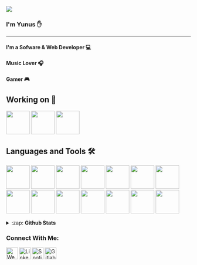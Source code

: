 <img src="https://capsule-render.vercel.app/api?type=rect&color=gradient&height=300&section=header&text=capsule%20render&fontSize=90" />


###  I'm Yunus ✋ 

<hr>

#### I'm a Sofware & Web Developer 💻
#### Music Lover 🎧 
#### Gamer 🎮




##  Working on 🧠

<code><img src="https://seeklogo.com/images/J/javascript-js-logo-2949701702-seeklogo.com.png" width="64"></code>
<code><img src="https://seeklogo.com/images/V/vuejs-logo-17D586B587-seeklogo.com.png" width="64"></code>
<code><img src="https://seeklogo.com/images/M/microsoft-net-framework-logo-B9BA1A3DA1-seeklogo.com.png" width="64"></code>

## Languages and Tools 🛠️

<code><img src="https://seeklogo.com/images/C/c-programming-language-logo-9B32D017B1-seeklogo.com.png" width="64"></code>
<code><img src="https://seeklogo.com/images/C/c-sharp-c-logo-02F17714BA-seeklogo.com.png" width="64"></code>
<code><img src="https://seeklogo.com/images/P/php-logo-ADE513E748-seeklogo.com.png" width="64"></code>
<code><img src="https://seeklogo.com/images/L/laravel-logo-41EC1D4C3F-seeklogo.com.png" width="64"></code>
<code><img src="https://seeklogo.com/images/J/javascript-logo-8892AEFCAC-seeklogo.com.png" width="64"></code>
<code><img src="https://seeklogo.com/images/H/html5-logo-EF92D240D7-seeklogo.com.png" width="64"></code>
<code><img src="https://seeklogo.com/images/P/python-logo-C50EED1930-seeklogo.com.png" width="64"></code>
<code><img src="https://seeklogo.com/images/C/css-3-logo-AF06D75231-seeklogo.com.png" width="64"></code>
<code><img src="https://seeklogo.com/images/C/clion-logo-7874C69D7F-seeklogo.com.png" width="64"></code>
<code><img src="https://seeklogo.com/images/V/visual-studio-code-logo-284BC24C39-seeklogo.com.png" width="64"></code>
<code><img src="https://seeklogo.com/images/V/visual-studio-logo-14F95CF819-seeklogo.com.png" width="64"></code>
<code><img src="https://seeklogo.com/images/P/phpstorm-logo-220B633CDA-seeklogo.com.png" width="64"></code>
<code><img src="https://www.funkyspacemonkey.com/wp-content/uploads/2019/09/barrier-synergy-replacement-FSMdotCOM.png" width="64"></code>
<code><img src="https://pydata.org/berlin2018/media/sponsor_files/Anaconda_stacked_RGB.png" width="64"></code>

<details>
  <summary>:zap: <strong>Github Stats</strong></summary>
 <img  src="https://github-readme-stats.vercel.app/api/top-langs/?username=engineercc&theme=radical&layout=compact" /><br>
 <img  src="https://github-readme-stats.vercel.app/api?username=engineercc&theme=tokyonight&show_icons=true&count_private=true&hide=contribs,issue" />

</details>


### Connect With Me: 
[<img align="left" alt="Website" src="https://seeklogo.com/images/G/globe-logo-42DE548AC7-seeklogo.com.png" width="32">][website]
[<img align="left" alt="Linkedin" src="https://seeklogo.com/images/L/linkedin-icon-logo-05B2880899-seeklogo.com.png" width="32">][linkedin]
[<img align="left" alt="Spotify" src="https://seeklogo.com/images/S/spotify-2015-logo-560E071CB7-seeklogo.com.png" width="32">][spotify]
[<img align="left" alt="Gitlab" src="https://seeklogo.com/images/G/gitlab-logo-757620E430-seeklogo.com.png" width="32">][gitlab]


[website]: https://yunusaltintop.me
[linkedin]: https://www.linkedin.com/in/yunus-altintop/
[spotify]: https://open.spotify.com/user/21pfgn6ccik6tc3mptsyoq25q
[gitlab]: https://gitlab.com/engineercc
